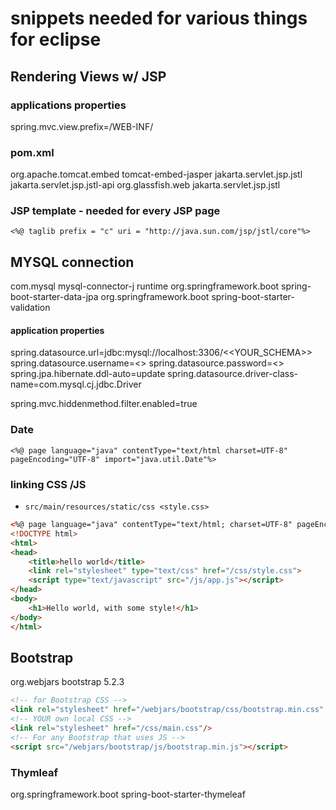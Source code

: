 # snippets needed for various things for eclipse


## Rendering Views w/ JSP

### applications properties
spring.mvc.view.prefix=/WEB-INF/

### pom.xml

<dependency>
    <groupId>org.apache.tomcat.embed</groupId>
    <artifactId>tomcat-embed-jasper</artifactId>
</dependency>
<dependency>
    <groupId>jakarta.servlet.jsp.jstl</groupId>
    <artifactId>jakarta.servlet.jsp.jstl-api</artifactId>
</dependency>
<dependency>
    <groupId>org.glassfish.web</groupId>
    <artifactId>jakarta.servlet.jsp.jstl</artifactId>
</dependency>

### JSP template - needed for every JSP page
```
<%@ taglib prefix = "c" uri = "http://java.sun.com/jsp/jstl/core"%>
```

## MYSQL connection
<dependency>
    <groupId>com.mysql</groupId>
    <artifactId>mysql-connector-j</artifactId>
    <scope>runtime</scope>
</dependency>
<dependency>
    <groupId>org.springframework.boot</groupId>
    <artifactId>spring-boot-starter-data-jpa</artifactId>
</dependency>
<dependency>
	<groupId>org.springframework.boot</groupId>
	<artifactId>spring-boot-starter-validation</artifactId>
</dependency>   

#### application properties
spring.datasource.url=jdbc:mysql://localhost:3306/<<YOUR_SCHEMA>>
spring.datasource.username=<<dbuser>>
spring.datasource.password=<<dbpassword>>
spring.jpa.hibernate.ddl-auto=update
spring.datasource.driver-class-name=com.mysql.cj.jdbc.Driver

spring.mvc.hiddenmethod.filter.enabled=true

### Date
```
<%@ page language="java" contentType="text/html charset=UTF-8" pageEncoding="UTF-8" import="java.util.Date"%>
```
### linking CSS /JS
- `src/main/resources/static/css <style.css>`

```html
<%@ page language="java" contentType="text/html; charset=UTF-8" pageEncoding="UTF-8"%>
<!DOCTYPE html>
<html>
<head>
	<title>hello world</title>
	<link rel="stylesheet" type="text/css" href="/css/style.css">
	<script type="text/javascript" src="/js/app.js"></script>
</head>
<body>
	<h1>Hello world, with some style!</h1>
</body>
</html>
```

## Bootstrap

<dependency>
    <groupId>org.webjars</groupId>
    <artifactId>bootstrap</artifactId>
    <version>5.2.3</version>
</dependency>

```html
<!-- for Bootstrap CSS -->
<link rel="stylesheet" href="/webjars/bootstrap/css/bootstrap.min.css" />
<!-- YOUR own local CSS -->
<link rel="stylesheet" href="/css/main.css"/>
<!-- For any Bootstrap that uses JS -->
<script src="/webjars/bootstrap/js/bootstrap.min.js"></script>
```

### Thymleaf
<dependency>
    <groupid>org.springframework.boot</groupid>             
    <artifactid>spring-boot-starter-thymeleaf</artifactid>
</dependency>

